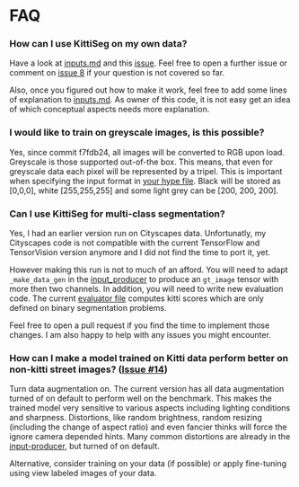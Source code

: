 # FAQ

### How can I use KittiSeg on my own data?

Have a look at [inputs.md](inputs.md) and this [issue](https://github.com/MarvinTeichmann/KittiSeg/issues/8). Feel free to open a further issue or comment on [issue 8](https://github.com/MarvinTeichmann/KittiSeg/issues/8) if your question is not covered so far. 

Also, once you figured out how to make it work, feel free to add some lines of explanation to [inputs.md](inputs.md). As owner of this code, it is not easy get an idea of which conceptual aspects needs more explanation. 

### I would like to train on greyscale images, is this possible?

Yes, since commit f7fdb24, all images will be converted to RGB upon load. Greyscale is those supported out-of-the box. This means, that even for greyscale data each pixel will be represented by a tripel. This is important when specifying the input format in [your hype file](../hypes/KittiSeg.json). Black will be stored as [0,0,0], white [255,255,255] and some light grey can be [200, 200, 200].

### Can I use KittiSeg for multi-class segmentation?

Yes, I had an earlier version run on Cityscapes data. Unfortunatly, my Cityscapes code is not compatible with the current TensorFlow and TensorVision version anymore and I did not find the time to port it, yet.

However making this run is not to much of an afford. You will need to adapt `_make_data_gen` in the [input_producer](../inputs/kitti_seg_input.py) to produce an `gt_image` tensor with more then two channels. In addition, you will need to write new evaluation code. The current [evaluator file](../evals/kitti_evals.py) computes kitti scores which are only defined on binary segmentation problems. 

Feel free to open a pull request if you find the time to implement those changes. I am also happy to help with any issues you might encounter.

### How can I make a model trained on Kitti data perform better on non-kitti street images? ([Issue #14](https://github.com/MarvinTeichmann/KittiSeg/issues/14))

Turn data augmentation on. The current version has all data augmentation turned of on default to perform well on the benchmark. This makes the trained model very sensitive to various aspects including lighting conditions and sharpness. Distortions, like random brightness, random resizing (including the change of aspect ratio) and even fancier thinks will force the ignore camera depended hints. Many common distortions are already in the [input-producer](https://github.com/MarvinTeichmann/KittiSeg/blob/master/inputs/kitti_seg_input.py), but turned of on default. 

Alternative, consider training on your data (if possible) or apply fine-tuning using view labeled images of your data.






